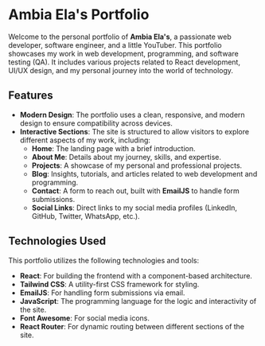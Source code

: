 # Ambia Ela's Portfolio

Welcome to the personal portfolio of **Ambia Ela's**, a passionate web developer, software engineer, and a little YouTuber. This portfolio showcases my work in web development, programming, and software testing (QA). It includes various projects related to React development, UI/UX design, and my personal journey into the world of technology.

## Features

- **Modern Design**: The portfolio uses a clean, responsive, and modern design to ensure compatibility across devices.
- **Interactive Sections**: The site is structured to allow visitors to explore different aspects of my work, including:
  - **Home**: The landing page with a brief introduction.
  - **About Me**: Details about my journey, skills, and expertise.
  - **Projects**: A showcase of my personal and professional projects.
  - **Blog**: Insights, tutorials, and articles related to web development and programming.
  - **Contact**: A form to reach out, built with **EmailJS** to handle form submissions.
  - **Social Links**: Direct links to my social media profiles (LinkedIn, GitHub, Twitter, WhatsApp, etc.).
  
## Technologies Used

This portfolio utilizes the following technologies and tools:

- **React**: For building the frontend with a component-based architecture.
- **Tailwind CSS**: A utility-first CSS framework for styling.
- **EmailJS**: For handling form submissions via email.
- **JavaScript**: The programming language for the logic and interactivity of the site.
- **Font Awesome**: For social media icons.
- **React Router**: For dynamic routing between different sections of the site.

